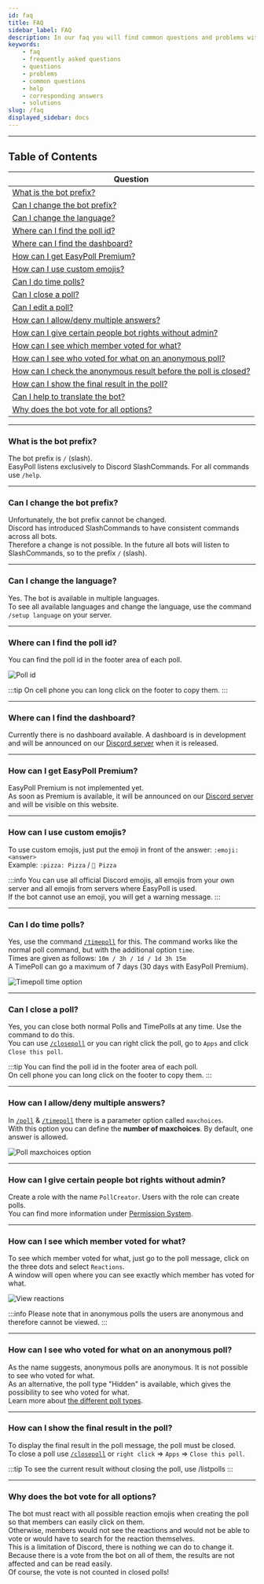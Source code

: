 ```yaml
---
id: faq
title: FAQ
sidebar_label: FAQ
description: In our faq you will find common questions and problems with the corresponding answers and solutions.
keywords:
    - faq
    - frequently asked questions
    - questions
    - problems
    - common questions
    - help
    - corresponding answers
    - solutions
slug: /faq
displayed_sidebar: docs
---
```


---

## Table of Contents
| Question                                                                                                                           |
|------------------------------------------------------------------------------------------------------------------------------------|
| [What is the bot prefix?](#what-is-the-bot-prefix)                                                                                 |
| [Can I change the bot prefix?](#can-i-change-the-bot-prefix)                                                                       |
| [Can I change the language?](#can-i-change-the-language)                                                                           |
| [Where can I find the poll id?](#where-can-i-find-the-poll-id)                                                                     |
| [Where can I find the dashboard?](#where-can-i-find-the-dashboard)                                                                 |
| [How can I get EasyPoll Premium?](#how-can-i-get-easypoll-premium)                                                                 |
| [How can I use custom emojis?](#how-can-i-use-custom-emojis)                                                                       |
| [Can I do time polls?](#can-i-do-time-polls)                                                                                       |
| [Can I close a poll?](#can-i-close-a-poll)                                                                                         |
| [Can I edit a poll?](#can-i-edit-a-poll)                                                                                           |
| [How can I allow/deny multiple answers?](#how-can-i-allowdeny-multiple-answers)                                                    |
| [How can I give certain people bot rights without admin?](#how-can-i-give-certain-people-bot-rights-without-admin)                 |
| [How can I see which member voted for what?](#how-can-i-see-which-member-voted-for-what)                                           |
| [How can I see who voted for what on an anonymous poll?](#how-can-i-see-who-voted-for-what-on-an-anonymous-poll)                   |
| [How can I check the anonymous result before the poll is closed?](#how-can-i-check-the-anonymous-result-before-the-poll-is-closed) |
| [How can I show the final result in the poll?](#how-can-i-show-the-final-result-in-the-poll)                                       |
| [Can I help to translate the bot?](#can-i-help-to-translate-the-bot)                                                               |
| [Why does the bot vote for all options?](#why-does-the-bot-vote-for-all-options)                                                   |

---

### What is the bot prefix?
The bot prefix is `/` (slash).  
EasyPoll listens exclusively to Discord SlashCommands. For all commands use `/help`.

---

### Can I change the bot prefix?
Unfortunately, the bot prefix cannot be changed.  
Discord has introduced SlashCommands to have consistent commands across all bots.  
Therefore a change is not possible. In the future all bots will listen to SlashCommands, so to the prefix `/` (slash).

---

### Can I change the language?
Yes. The bot is available in multiple languages.  
To see all available languages and change the language, use the command `/setup language` on your server.

---

### Where can I find the poll id?
You can find the poll id in the footer area of each poll.

![Poll id](/images/faq/poll-id.png)

:::tip
On cell phone you can long click on the footer to copy them.
:::

---

### Where can I find the dashboard?
Currently there is no dashboard available. A dashboard is in development and will be announced on our [Discord server](https://easypoll.bot/discord) when it is released.

---

### How can I get EasyPoll Premium?
EasyPoll Premium is not implemented yet.  
As soon as Premium is available, it will be announced on our [Discord server](https://easypoll.bot/discord) and will be visible on this website.

---

### How can I use custom emojis?
To use custom emojis, just put the emoji in front of the answer: `:emoji: <answer>`  
Example: `:pizza: Pizza` / `🍕 Pizza`

:::info
You can use all official Discord emojis, all emojis from your own server and all emojis from servers where EasyPoll is used.  
If the bot cannot use an emoji, you will get a warning message.
:::

---

### Can I do time polls?
Yes, use the command [`/timepoll`](/commands/timepoll.md) for this. The command works like the normal poll command, but with the additional option `time`.  
Times are given as follows: `10m / 3h / 1d / 1d 3h 15m`  
A TimePoll can go a maximum of 7 days (30 days with EasyPoll Premium).

![Timepoll time option](/images/faq/timepoll-time-option.png)

---

### Can I close a poll?
Yes, you can close both normal Polls and TimePolls at any time. Use the  command to do this.  
You can use [`/closepoll`](/commands/closepoll.md) or you can right click the poll, go to `Apps` and click `Close this poll`.

:::tip
You can find the poll id in the footer area of each poll.  
On cell phone you can long click on the footer to copy them.
:::

---

### How can I allow/deny multiple answers?
In [`/poll`](/commands/poll.md) & [`/timepoll`](/commands/timepoll.md) there is a parameter option called `maxchoices`.  
With this option you can define the **number of maxchoices**. By default, one answer is allowed.

![Poll maxchoices option](/images/faq/poll-maxchoices-option.png)

---

### How can I give certain people bot rights without admin?
Create a role with the name `PollCreator`. Users with the role can create polls.  
You can find more information under [Permission System](/permissions/permission-system.md).

---

### How can I see which member voted for what?
To see which member voted for what, just go to the poll message, click on the three dots and select `Reactions`.  
A window will open where you can see exactly which member has voted for what.

![View reactions](/images/faq/view-reactions.png)

:::info
Please note that in anonymous polls the users are anonymous and therefore cannot be viewed.
:::

---

### How can I see who voted for what on an anonymous poll?
As the name suggests, anonymous polls are anonymous. It is not possible to see who voted for what.  
As an alternative, the poll type "Hidden" is available, which gives the possibility to see who voted for what.  
Learn more about [the different poll types](/getting-started/the-different-poll-types.md).

---

### How can I show the final result in the poll?
To display the final result in the poll message, the poll must be closed.  
To close a poll use [`/closepoll`](/commands/closepoll.md) or `right click` => `Apps` => `Close this poll`.

:::tip
To see the current result without closing the poll, use /listpolls
:::

---

### Why does the bot vote for all options?
The bot must react with all possible reaction emojis when creating the poll so that members can easily click on them.  
Otherwise, members would not see the reactions and would not be able to vote or would have to search for the reaction themselves.  
This is a limitation of Discord, there is nothing we can do to change it.  
Because there is a vote from the bot on all of them, the results are not affected and can be read easily.  
Of course, the vote is not counted in closed polls!
